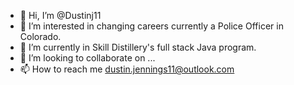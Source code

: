 - 👋 Hi, I’m @Dustinj11
- 👀 I’m interested in changing careers currently a Police Officer in Colorado. 
- 🌱 I’m currently in Skill Distillery's full stack Java program. 
- 💞️ I’m looking to collaborate on ...
- 📫 How to reach me dustin.jennings11@outlook.com

<!---
Dustinj11/Dustinj11 is a ✨ special ✨ repository because its `README.md` (this file) appears on your GitHub profile.
You can click the Preview link to take a look at your changes.
--->
